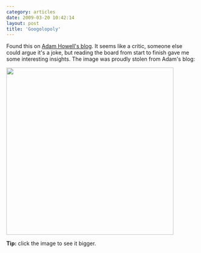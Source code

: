```yaml
---
category: articles
date: 2009-03-20 10:42:14
layout: post
title: 'Googolopoly'
---
```


<p>Found this on <a href="http://adamhowell.org/2008/04/18/googolopoly/">Adam Howell's blog</a>. It seems like a critic, someone else could argue it's a joke, but reading the board from start to finish gave me some interesting insights. The image was proudly stolen from Adam's blog:</p>

<a href="https://cdn.joaobordalo.com/images/static/blog/googolopoly.gif"><img width="440"  src="https://cdn.joaobordalo.com/images/static/blog/googolopoly.gif"></a>

<p><strong>Tip:</strong> click the image to see it bigger.</p>
